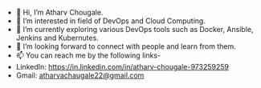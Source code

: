 - 👋 Hi, I’m Atharv Chougale.
- 👀 I’m interested in field of DevOps and Cloud Computing. 
- 🌱 I’m currently exploring various DevOps tools such as Docker, Ansible, Jenkins and Kubernutes. 
- 💞️ I’m looking forward to connect with people and learn from them.
- 📫 You can reach me by the following links-
- LinkedIn: https://in.linkedin.com/in/atharv-chougale-973259259
- Gmail: atharvachaugale22@gmail.com
